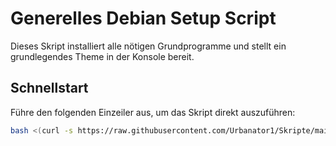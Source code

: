 # Generelles Debian Setup Script

Dieses Skript installiert alle nötigen Grundprogramme und stellt ein grundlegendes Theme in der Konsole bereit.

## Schnellstart

Führe den folgenden Einzeiler aus, um das Skript direkt auszuführen:

```bash
bash <(curl -s https://raw.githubusercontent.com/Urbanator1/Skripte/main/Debian/setup.sh)